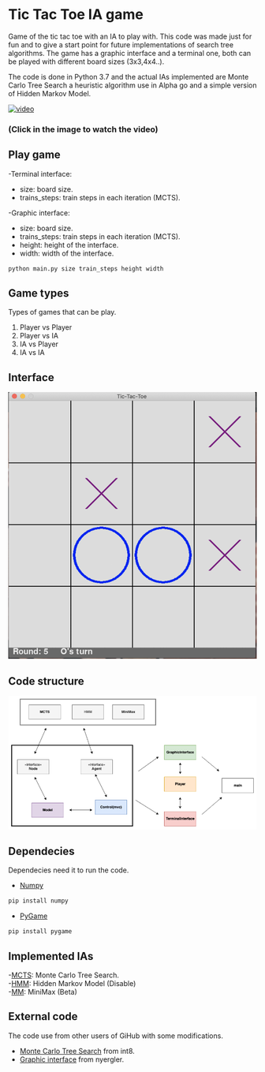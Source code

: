 # Tic Tac Toe IA game

Game of the tic tac toe with an IA to play with. This code was made just for fun and to give a start point for future implementations of search tree algorithms. The game has a graphic interface and a terminal one, both can be played with different board sizes (3x3,4x4..).

The code is done in Python 3.7 and the actual IAs implemented are Monte Carlo Tree Search a heuristic algorithm use in Alpha go and a simple version of Hidden Markov Model.

[![video](https://img.youtube.com/vi/ngVd-QV7YvY/0.jpg)](https://www.youtube.com/watch?v=ngVd-QV7YvY)
### (Click in the image to watch the video)



## Play game
  -Terminal interface:
  * size: board size.
  * trains_steps: train steps in each iteration (MCTS).

  -Graphic interface:
  * size: board size.
  * trains_steps: train steps in each iteration (MCTS).
  * height: height of the interface.
  * width: width of the interface.
  ```python
  python main.py size train_steps height width
```

## Game types
  Types of games that can be play.
  1. Player vs Player
  2. Player vs IA
  3. IA vs Player
  4. IA vs IA

## Interface

![Interface](https://github.com/ipmach/TicTacToe_IA/blob/master/Documentation/interface.png)


## Code structure

![Graph](https://github.com/ipmach/TicTacToe_IA/blob/master/Documentation/graph.png)

## Dependecies
  Dependecies need it to run the code.
  * [Numpy](https://numpy.org/)
  ```python
  pip install numpy
  ```
  * [PyGame](https://www.pygame.org)
  ```python
  pip install pygame
  ```
## Implemented IAs
  -[MCTS](https://en.wikipedia.org/wiki/Monte_Carlo_tree_search): Monte Carlo Tree Search. <br />
  -[HMM](https://en.wikipedia.org/wiki/Hidden_Markov_model): Hidden Markov Model (Disable) <br />
  -[MM](https://en.wikipedia.org/wiki/Minimax): MiniMax (Beta)

## External code
  The code use from other users of GiHub with some modifications.
  * [Monte Carlo Tree Search](https://github.com/int8/monte-carlo-tree-search/blob/master/mctspy/games/examples/tictactoe.py) from int8.
  * [Graphic interface](https://github.com/nyergler/teaching-python-with-pygame/blob/master/ttt-tutorial/tictactoe.py) from nyergler.
